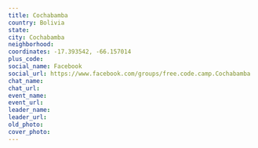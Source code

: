 ```yaml
---
title: Cochabamba
country: Bolivia
state: 
city: Cochabamba
neighborhood: 
coordinates: -17.393542, -66.157014
plus_code:
social_name: Facebook
social_url: https://www.facebook.com/groups/free.code.camp.Cochabamba
chat_name:
chat_url:
event_name:
event_url:
leader_name:
leader_url:
old_photo: 
cover_photo:
---
```


